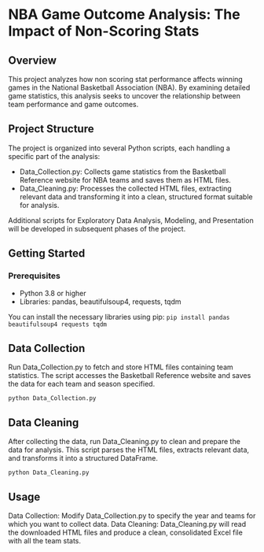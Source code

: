 # NBA Game Outcome Analysis: The Impact of Non-Scoring Stats
## Overview
This project analyzes how non scoring stat performance affects winning games in the National Basketball Association (NBA). By examining detailed game statistics, this analysis seeks to uncover the relationship between team performance and game outcomes.

## Project Structure
The project is organized into several Python scripts, each handling a specific part of the analysis:

- Data_Collection.py: Collects game statistics from the Basketball Reference website for NBA teams and saves them as HTML files.
- Data_Cleaning.py: Processes the collected HTML files, extracting relevant data and transforming it into a clean, structured format suitable for analysis.

Additional scripts for Exploratory Data Analysis, Modeling, and Presentation will be developed in subsequent phases of the project.

## Getting Started
### Prerequisites
- Python 3.8 or higher
- Libraries: pandas, beautifulsoup4, requests, tqdm

You can install the necessary libraries using pip:
`pip install pandas beautifulsoup4 requests tqdm`

## Data Collection
Run Data_Collection.py to fetch and store HTML files containing team statistics. The script accesses the Basketball Reference website and saves the data for each team and season specified.

`python Data_Collection.py`

## Data Cleaning
After collecting the data, run Data_Cleaning.py to clean and prepare the data for analysis. This script parses the HTML files, extracts relevant data, and transforms it into a structured DataFrame.

`python Data_Cleaning.py`

## Usage
Data Collection: Modify Data_Collection.py to specify the year and teams for which you want to collect data.
Data Cleaning: Data_Cleaning.py will read the downloaded HTML files and produce a clean, consolidated Excel file with all the team stats.
